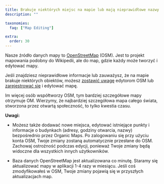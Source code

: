 ```yaml
---
title: Brakuje niektórych miejsc na mapie lub mają nieprawidłowe nazwy
description: ""

taxonomies:
  faq: ["Map Editing"]

extra:
  order: 30
---
```


Nasze źródło danych mapy to [OpenStreetMap](https://welcome.openstreetmap.org/) (OSM). Jest to projekt mapowania podobny do Wikipedii, ale do map, gdzie każdy może tworzyć i edytować mapy.

Jeśli znajdziesz nieprawidłowe informacje lub zauważysz, że na mapie brakuje niektórych obiektów, możesz [zostawić uwagę](https://www.openstreetmap.org/note/new) edytorom OSM lub [zarejestrować się](https://www.openstreetmap.org/user/new) i edytować mapę.

Im więcej osób współtworzy OSM, tym bardziej szczegółowe mapy otrzymuje OM. Wierzymy, że najbardziej szczegółowa mapa całego świata, stworzona przez otwartą społeczność, to tylko kwestia czasu.

**Uwagi:**

* Możesz także dodawać nowe miejsca, edytować istniejące punkty i informacje o budynkach (adresy, godziny otwarcia, nazwy) bezpośrednio przez Organic Maps. Po zalogowaniu się przy użyciu konta OSM, Twoje zmiany zostaną automatycznie przesłane do OSM. Zachowaj ostrożność podczas edycji, ponieważ Twoje zmiany będą widoczne dla wszystkich innych użytkowników.

* Baza danych OpenStreetMap jest aktualizowana co minutę. Staramy się aktualizować mapy w aplikacji 1-4 razy w miesiącu. Jeśli coś zmodyfikowałeś w OSM, Twoje zmiany pojawią się w przyszłych aktualizacjach map.
